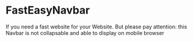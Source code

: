 # FastEasyNavbar
If you need a fast website for your Website. But please pay attention: this Navbar is not collapsable and able to display on mobile browser
